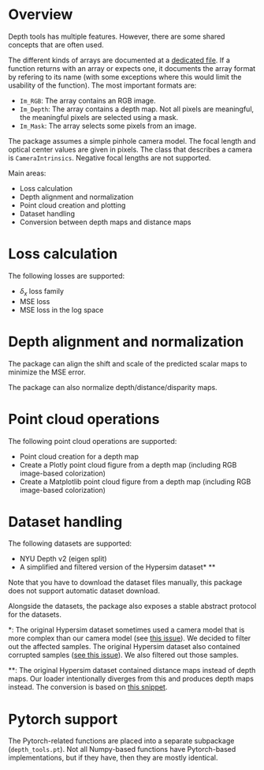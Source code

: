 # Overview

Depth tools has multiple features. However, there are some shared concepts that are often used.

The different kinds of arrays are documented at a [dedicated file](Array-formats.md). If a function returns with an array or expects one, it documents the array format by refering to its name (with some exceptions where this would limit the usability of the function). The most important formats are:

- `Im_RGB`: The array contains an RGB image.
- `Im_Depth`: The array contains a depth map. Not all pixels are meaningful, the meaningful pixels are selected using a mask.
- `Im_Mask`: The array selects some pixels from an image.

The package assumes a simple pinhole camera model. The focal length and optical center values are given in pixels. The class that describes a camera is `CameraIntrinsics`. Negative focal lengths are not supported.

Main areas:

- Loss calculation
- Depth alignment and normalization
- Point cloud creation and plotting
- Dataset handling
- Conversion between depth maps and distance maps

# Loss calculation

The following losses are supported:

- $\delta_x$ loss family
- MSE loss
- MSE loss in the log space

# Depth alignment and normalization

The package can align the shift and scale of the predicted scalar maps to minimize the MSE error.

The package can also normalize depth/distance/disparity maps.

# Point cloud operations

The following point cloud operations are supported:

- Point cloud creation for a depth map
- Create a Plotly point cloud figure from a depth map (including RGB image-based colorization)
- Create a Matplotlib point cloud figure from a depth map (including RGB image-based colorization)

# Dataset handling

The following datasets are supported:

- NYU Depth v2 (eigen split)
- A simplified and filtered version of the Hypersim dataset\* \*\*

Note that you have to download the dataset files manually, this package does not support automatic dataset download.

Alongside the datasets, the package also exposes a stable abstract protocol for the datasets.

\*: The original Hypersim dataset sometimes used a camera model that is more complex than our camera model (see [this issue](https://github.com/apple/ml-hypersim/issues/24)). We decided to filter out the affected samples. The original Hypersim dataset also contained corrupted samples ([see this issue](https://github.com/apple/ml-hypersim/issues/22)). We also filtered out those samples.

\*\*: The original Hypersim dataset contained distance maps instead of depth maps. Our loader intentionally diverges from this and produces depth maps instead. The conversion is based on [this snippet](https://github.com/apple/ml-hypersim/issues/9#issuecomment-754935697).

# Pytorch support

The Pytorch-related functions are placed into a separate subpackage (`depth_tools.pt`). Not all Numpy-based functions have Pytorch-based implementations, but if they have, then they are mostly identical.